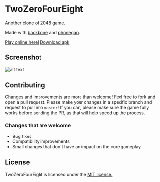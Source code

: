 TwoZeroFourEight
================

Another clone of [2048](http://saming.fr/p/2048/) game.

Made with [backbone](http://backbonejs.org/) and [phonegap](http://phonegap.com/). 

[Play online here!](http://www.marcaj.pl/TwoZeroFourEight/)
[Download apk](http://www.marcaj.pl/TwoZeroFourEight/TwoZeroFourEight.apk)

## Screenshot

![alt text](http://www.marcaj.pl/TwoZeroFourEight/img/screen1.png "Screen")

## Contributing
Changes and improvements are more than welcome! Feel free to fork and open a pull request. Please make your changes in a specific branch and request to pull into `master`! If you can, please make sure the game fully works before sending the PR, as that will help speed up the process.

### Changes that are welcome

- Bug fixes
- Compatibility improvements
- Small changes that don't have an impact on the core gameplay

## License
TwoZeroFourEight is licensed under the [MIT license.](https://github.com/marcaj/TwoZeroFourEight/blob/master/LICENSE)
